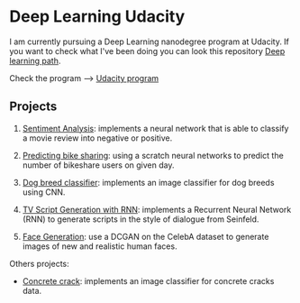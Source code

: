# Deep Learning Udacity

I am currently pursuing a Deep Learning nanodegree program at Udacity. If you want to check what I've been doing you can look this repository [Deep learning path](https://github.com/HannaLAguilar/Deep_Learning_path).

Check the program --> [Udacity program](https://www.udacity.com/course/deep-learning-nanodegree--nd101)

## Projects

1. [Sentiment Analysis](https://github.com/HannaLAguilar/Sentiment_analysis): implements a neural network that is able to classify a movie review into negative or positive.

2. [Predicting bike sharing](https://github.com/HannaLAguilar/Predicting_bike_sharing): using a scratch neural networks to predict the number of bikeshare users on given day.

3. [Dog breed classifier](https://github.com/HannaLAguilar/Dog-_Identification_CNN): implements an image classifier for dog breeds using CNN. 

4. [TV Script Generation with RNN](https://github.com/HannaLAguilar/TV_Script_RNN): implements a Recurrent Neural Network (RNN) to generate scripts in the style of dialogue from Seinfeld.

5. [Face Generation](https://github.com/HannaLAguilar/Face_generation): use a DCGAN on the CelebA dataset to generate images of new and realistic human faces.

Others projects:

* [Concrete crack](https://github.com/HannaLAguilar/Concrete_Crack_Classification): implements an image classifier for concrete cracks data.
